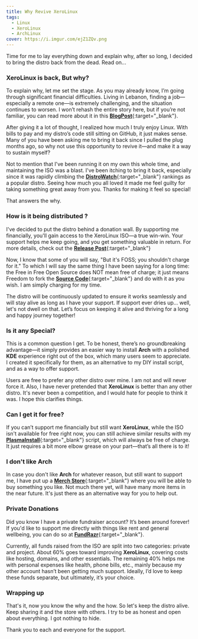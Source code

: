 ```yaml
---
title: Why Revive XeroLinux
tags:
  - Linux
  - XeroLinux
  - ArchLinux
cover: https://i.imgur.com/ejZ1ZQv.png
---
```


Time for me to lay everything down and explain why, after so long, I decided to bring the distro back from the dead. Read on...

### XeroLinux is back, But why?

To explain why, let me set the stage. As you may already know, I’m going through significant financial difficulties. Living in Lebanon, finding a job—especially a remote one—is extremely challenging, and the situation continues to worsen. I won’t rehash the entire story here, but if you’re not familiar, you can read more about it in this [**BlogPost**](https://blog.techxero.com/index.php/2024/06/07/actively-looking-for-a-job/){:target="_blank"}.

After giving it a lot of thought, I realized how much I truly enjoy Linux. With bills to pay and my distro’s code still sitting on GitHub, it just makes sense. Many of you have been asking me to bring it back since I pulled the plug months ago, so why not use this opportunity to revive it—and make it a way to sustain myself?

Not to mention that I've been running it on my own this whole time, and maintaining the ISO was a blast. I've been itching to bring it back, especially since it was rapidly climbing the [**DistroWatch**](https://distrowatch.com){:target="_blank"} rankings as a popular distro. Seeing how much you all loved it made me feel guilty for taking something great away from you. Thanks for making it feel so special!

That answers the why.

### How is it being distributed ?

I've decided to put the distro behind a donation wall. By supporting me financially, you'll gain access to the XeroLinux ISO—a true win-win. Your support helps me keep going, and you get something valuable in return. For more details, check out the [**Release Post**](https://xerolinux.xyz/iso/){:target="_blank"}

Now, I know that some of you will say, "But it's FOSS; you shouldn't charge for it." To which I will say the same thing I have been saying for a long time: the Free in Free Open Source does NOT mean free of charge; it just means Freedom to fork the [**Source Code**](https://github.com/XeroLinuxDev){:target="_blank"} and do with it as you wish. I am simply charging for my time.

The distro will be continuously updated to ensure it works seamlessly and will stay alive as long as I have your support. If support ever dries up… well, let's not dwell on that. Let’s focus on keeping it alive and thriving for a long and happy journey together!

### Is it any Special?

This is a common question I get. To be honest, there’s no groundbreaking advantage—it simply provides an easier way to install **Arch** with a polished **KDE** experience right out of the box, which many users seem to appreciate. I created it specifically for them, as an alternative to my DIY install script, and as a way to offer support.

Users are free to prefer any other distro over mine. I am not and will never force it. Also, I have never pretended that **XeroLinux** is better than any other distro. It's never been a competition, and I would hate for people to think it was. I hope this clarifies things.

### Can I get it for free?

If you can’t support me financially but still want **XeroLinux**, while the ISO isn't available for free right now, you can still achieve similar results with my [**PlasmaInstall**](https://github.com/xerolinux/xero-plasma){:target="_blank"} script, which will always be free of charge. It just requires a bit more elbow grease on your part—that’s all there is to it!

### I don't like Arch

In case you don't like **Arch** for whatever reason, but still want to support me, I have put up a [**Merch Store**](https://shop.xerolinux.xyz){:target="_blank"} where you will be able to buy something you like. Not much there yet, will have many more items in the near future. It's just there as an alternative way for you to help out.

### Private Donations

Did you know I have a private fundraiser account? It’s been around forever! If you'd like to support me directly with things like rent and general wellbeing, you can do so at [**FundRazr**](https://fundrazr.com/xerolinux){:target="_blank"}.

Currently, all funds raised from the ISO are split into two categories: private and project. About 60% goes toward improving **XeroLinux**, covering costs like hosting, domains, and other essentials. The remaining 40% helps me with personal expenses like health, phone bills, etc., mainly because my other account hasn’t been getting much support. Ideally, I’d love to keep these funds separate, but ultimately, it’s your choice.

### Wrapping up

That's it, now you know the why and the how. So let's keep the distro alive. Keep sharing it and the store with others. I try to be as honest and open about everything. I got nothing to hide.

Thank you to each and everyone for the support.


